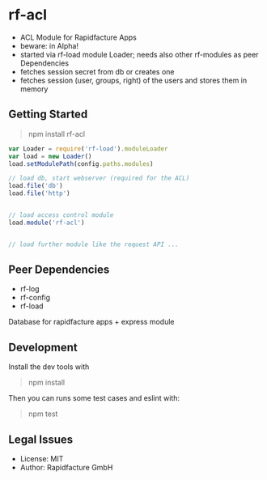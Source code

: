 # rf-acl

* ACL Module for Rapidfacture Apps
* beware: in Alpha!
* started via rf-load module Loader; needs also other rf-modules as peer Dependencies
* fetches session secret from db or creates one
* fetches session (user, groups, right) of the users and stores them in memory



## Getting Started

> npm install rf-acl


```js
var Loader = require('rf-load').moduleLoader
var load = new Loader()
load.setModulePath(config.paths.modules)

// load db, start webserver (required for the ACL)
load.file('db')
load.file('http')


// load access control module
load.module('rf-acl')


// load further module like the request API ...
```


## Peer Dependencies
* rf-log
* rf-config
* rf-load

Database for rapidfacture apps + express module


## Development
Install the dev tools with

> npm install

Then you can runs some test cases and eslint with:

> npm test


## Legal Issues
* License: MIT
* Author: Rapidfacture GmbH
